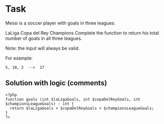 # Task 

Messi is a soccer player with goals in three leagues:

LaLiga
Copa del Rey
Champions
Complete the function to return his total number of goals in all three leagues.

Note: the input will always be valid.

For example:
```
5, 10, 2  -->  17
```

## Solution with logic (comments)

```
<?php
function goals (int $laLigaGoals, int $copaDelReyGoals, int $championsLeagueGoals) : int {
  return $laLigaGoals + $copaDelReyGoals + $championsLeagueGoals;
}
?>
```
